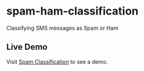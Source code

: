 # spam-ham-classification
Classifying SMS messages as Spam or Ham

## Live Demo
Visit [Spam Classification](https://spam-ham-classifier.vercel.app/) to see a demo.
